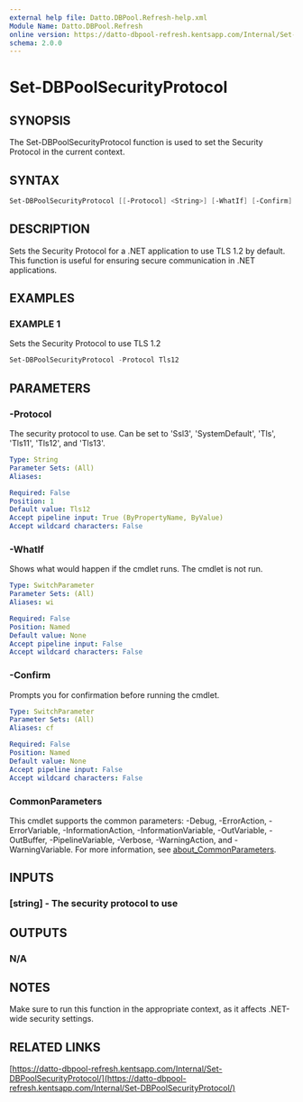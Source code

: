 ```yaml
---
external help file: Datto.DBPool.Refresh-help.xml
Module Name: Datto.DBPool.Refresh
online version: https://datto-dbpool-refresh.kentsapp.com/Internal/Set-DBPoolSecurityProtocol/
schema: 2.0.0
---
```


# Set-DBPoolSecurityProtocol

## SYNOPSIS

The Set-DBPoolSecurityProtocol function is used to set the Security Protocol in the current context.

## SYNTAX

```PowerShell
Set-DBPoolSecurityProtocol [[-Protocol] <String>] [-WhatIf] [-Confirm] [<CommonParameters>]
```

## DESCRIPTION

Sets the Security Protocol for a .NET application to use TLS 1.2 by default.
This function is useful for ensuring secure communication in .NET applications.

## EXAMPLES

### EXAMPLE 1

Sets the Security Protocol to use TLS 1.2

```PowerShell
Set-DBPoolSecurityProtocol -Protocol Tls12
```

## PARAMETERS

### -Protocol

The security protocol to use.
Can be set to 'Ssl3', 'SystemDefault', 'Tls', 'Tls11', 'Tls12', and 'Tls13'.

```yaml
Type: String
Parameter Sets: (All)
Aliases:

Required: False
Position: 1
Default value: Tls12
Accept pipeline input: True (ByPropertyName, ByValue)
Accept wildcard characters: False
```

### -WhatIf

Shows what would happen if the cmdlet runs.
The cmdlet is not run.

```yaml
Type: SwitchParameter
Parameter Sets: (All)
Aliases: wi

Required: False
Position: Named
Default value: None
Accept pipeline input: False
Accept wildcard characters: False
```

### -Confirm

Prompts you for confirmation before running the cmdlet.

```yaml
Type: SwitchParameter
Parameter Sets: (All)
Aliases: cf

Required: False
Position: Named
Default value: None
Accept pipeline input: False
Accept wildcard characters: False
```

### CommonParameters

This cmdlet supports the common parameters: -Debug, -ErrorAction, -ErrorVariable, -InformationAction, -InformationVariable, -OutVariable, -OutBuffer, -PipelineVariable, -Verbose, -WarningAction, and -WarningVariable. For more information, see [about_CommonParameters](http://go.microsoft.com/fwlink/?LinkID=113216).

## INPUTS

### [string] - The security protocol to use

## OUTPUTS

### N/A

## NOTES

Make sure to run this function in the appropriate context, as it affects .NET-wide security settings.

## RELATED LINKS

[https://datto-dbpool-refresh.kentsapp.com/Internal/Set-DBPoolSecurityProtocol/](https://datto-dbpool-refresh.kentsapp.com/Internal/Set-DBPoolSecurityProtocol/)
